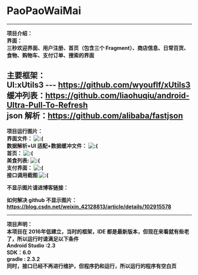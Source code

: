 # PaoPaoWaiMai
---
<b>项目介绍：<b/><br>
界面：<br>三秒欢迎界面、用户注册、首页（包含三个 Fragment）、商店信息、日常百货、食物、购物车、支付订单、搜索的界面<br>

主要框架：<br>
UI:xUtils3 --- https://github.com/wyouflf/xUtils3 <br>
缓冲列表：https://github.com/liaohuqiu/android-Ultra-Pull-To-Refresh <br>
json 解析：https://github.com/alibaba/fastjson <br>
---
<b>项目运行图片：<b/><br>
界面文件：
![:(](https://github.com/XuDaHaoRen/img-folder/blob/master/%E8%B7%91%E8%B7%91%E5%A4%96%E5%8D%96/Activity%20%E7%95%8C%E9%9D%A2%E7%9B%AE%E5%BD%95.png)<br>
数据解析+UI 适配+数据缓冲文件：
![:(](https://github.com/XuDaHaoRen/img-folder/blob/master/%E8%B7%91%E8%B7%91%E5%A4%96%E5%8D%96/%E6%95%B0%E6%8D%AE%E8%A7%A3%E6%9E%90%2BUI%20%E9%80%82%E9%85%8D%2B%E6%95%B0%E6%8D%AE%E7%BC%93%E5%86%B2.png)<br>
首页：
![:(](https://github.com/XuDaHaoRen/img-folder/blob/master/%E8%B7%91%E8%B7%91%E5%A4%96%E5%8D%96/%E9%A6%96%E9%A1%B5.jpg)<br>
美食列表:
![:(](https://github.com/XuDaHaoRen/img-folder/blob/master/%E8%B7%91%E8%B7%91%E5%A4%96%E5%8D%96/%E7%BE%8E%E9%A3%9F%E5%88%97%E8%A1%A8%E6%98%BE%E7%A4%BA.jpg)<br>
支付界面：
![:(](https://github.com/XuDaHaoRen/img-folder/blob/master/%E8%B7%91%E8%B7%91%E5%A4%96%E5%8D%96/%E6%94%AF%E4%BB%98.jpeg)<br>
接口调用截图
![:(](https://github.com/XuDaHaoRen/img-folder/blob/master/%E8%B7%91%E8%B7%91%E5%A4%96%E5%8D%96/%E9%83%A8%E5%88%86%E8%B0%83%E7%94%A8%E6%8E%A5%E5%8F%A3.png)<br>


不显示图片请进博客链接：

如何解决 github 不显示图片：https://blog.csdn.net/weixin_42128813/article/details/102915578 <br>

---

<b>项目声明：</b><br>
本项目在 2016年低建立，当时的框架，IDE 都是最新版本，但现在来看就有些老了，所以运行时请满足以下条件<br>
Android Studio :2.3<br>
SDK：6.0<br>
gradle : 2.3.2<br>
同时，接口已经不再进行维护，但程序扔和运行，所以运行的程序有空白页


